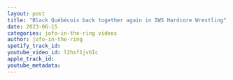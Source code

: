 ```yaml
---
layout: post
title: "Black Québécois back together again in IWS Hardcore Wrestling"
date: 2023-06-15
categories: jofo-in-the-ring videos
author: jofo-in-the-ring
spotify_track_id: 
youtube_video_id: l2hsf1jvbIc
apple_track_id: 
youtube_metadata: 
---
```

